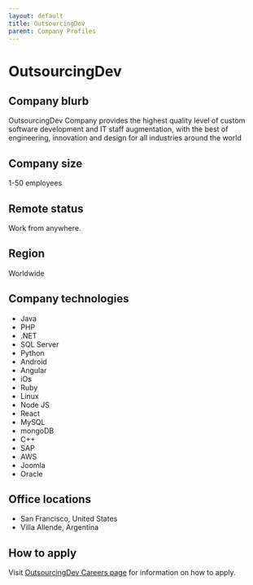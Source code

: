```yaml
---
layout: default
title: OutsourcingDev
parent: Company Profiles
---
```


# OutsourcingDev

## Company blurb

OutsourcingDev Company provides the highest quality level of custom software development and IT staff augmentation, with the best of engineering, innovation and design for all industries around the world

## Company size

1-50 employees

## Remote status

Work from anywhere.

## Region

Worldwide

## Company technologies

* Java
* PHP
* .NET
* SQL Server
* Python
* Android
* Angular
* iOs
* Ruby
* Linux
* Node JS
* React
* MySQL
* mongoDB
* C++
* SAP
* AWS
* Joomla
* Oracle

## Office locations

* San Francisco, United States
* Villa Allende, Argentina

## How to apply

Visit [OutsourcingDev Careers page](https://www.outsourcingdev.com/careers/) for information on how to apply.